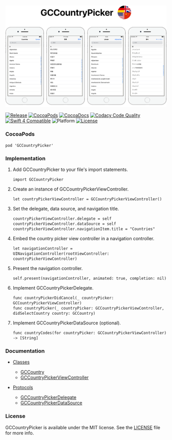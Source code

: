 ![banner](Resources/README/Assets/Banner.png)

[![Release](https://img.shields.io/github/release/graycampbell/GCCountryPicker.svg)](https://github.com/graycampbell/GCCountryPicker/releases/latest)
[![CocoaPods](https://img.shields.io/cocoapods/v/GCCountryPicker.svg)](https://cocoapods.org/pods/GCCountryPicker)
[![CocoaDocs](https://img.shields.io/badge/docs-100%25-brightgreen.svg)](http://cocoadocs.org/docsets/GCCountryPicker)
[![Codacy Code Quality](https://img.shields.io/codacy/grade/99eca2221a994d43954c30138416c249.svg)](https://www.codacy.com/app/graycampbell/GCCountryPicker?utm_source=github.com&amp;utm_medium=referral&amp;utm_content=graycampbell/GCCountryPicker&amp;utm_campaign=Badge_Grade)
[![Swift 4 Compatible](https://img.shields.io/badge/Swift_4-compatible-4BC51D.svg?style=flat)](https://developer.apple.com/swift)
![Platform](https://img.shields.io/cocoapods/p/GCCountryPicker.svg?style=flat)
[![License](https://img.shields.io/cocoapods/l/GCCountryPicker.svg)](https://github.com/graycampbell/GCCountryPicker/blob/master/LICENSE)

### CocoaPods

```
pod 'GCCountryPicker'
```

### Implementation

1. Add GCCountryPicker to your file's import statements.

    ```
    import GCCountryPicker
    ```

2. Create an instance of GCCountryPickerViewController.

    ```
    let countryPickerViewController = GCCountryPickerViewController()
    ```

3. Set the delegate, data source, and navigation title.

    ```
    countryPickerViewController.delegate = self
    countryPickerViewController.dataSource = self
    countryPickerViewController.navigationItem.title = "Countries"
    ```

4. Embed the country picker view controller in a navigation controller.

    ```
    let navigationController = UINavigationController(rootViewController: countryPickerViewController)
    ```

5. Present the navigation controller.

    ```
    self.present(navigationController, animated: true, completion: nil)
    ```

6. Implement GCCountryPickerDelegate.

    ```
    func countryPickerDidCancel(_ countryPicker: GCCountryPickerViewController)
    func countryPicker(_ countryPicker: GCCountryPickerViewController, didSelectCountry country: GCCountry)
    ```

7. Implement GCCountryPickerDataSource (optional).

    ```
    func countryCodes(for countryPicker: GCCountryPickerViewController) -> [String]
    ```

### Documentation

- [Classes](http://cocoadocs.org/docsets/GCCountryPicker/1.0.2/Classes.html)
  - [GCCountry](http://cocoadocs.org/docsets/GCCountryPicker/1.0.2/Classes/GCCountry.html)
  - [GCCountryPickerViewController](http://cocoadocs.org/docsets/GCCountryPicker/1.0.2/Classes/GCCountryPickerViewController.html)

- [Protocols](http://cocoadocs.org/docsets/GCCountryPicker/1.0.2/Protocols.html)
  - [GCCountryPickerDelegate](http://cocoadocs.org/docsets/GCCountryPicker/1.0.2/Protocols/GCCountryPickerDelegate.html)
  - [GCCountryPickerDataSource](http://cocoadocs.org/docsets/GCCountryPicker/1.0.2/Protocols/GCCountryPickerDataSource.html)

### License

GCCountryPicker is available under the MIT license. See the [LICENSE](https://github.com/graycampbell/GCCountryPicker/blob/master/LICENSE) file for more info.
